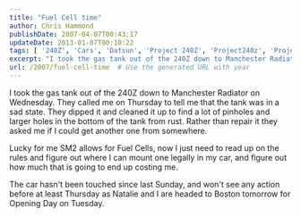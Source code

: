 ```yaml
---
title: "Fuel Cell time"
author: Chris Hammond
publishDate: 2007-04-07T00:43:17
updateDate: 2013-01-07T00:10:22
tags: [ '240Z', 'Cars', 'Datsun', 'Project 240Z', 'Project240z', 'Project240Zcom' ]
excerpt: "I took the gas tank out of the 240Z down to Manchester Radiator on Wednesday. They called me on Thursday to tell me that the tank was in a sad state. They dipped it and cleaned it up to find a lot of pinholes and larger holes in the bottom of the tank from rust. Rather than repair it they asked me if I could get another one from somewhere. Lucky for me SM2 allows for Fuel Cells, now I just need to read up on the rules and figure out where I can mount one legally in my car, and figure out how much that is going to end up costing me. The car hasn't been touched since last Sunday, and won't see any action before at least Thursday as Natalie and I are headed to Boston tomorrow for Opening Day on..."
url: /2007/fuel-cell-time  # Use the generated URL with year
---
```

<P>I took the gas tank out of the 240Z down to Manchester Radiator on Wednesday. They called me on Thursday to tell me that the tank was in a sad state. They dipped it and cleaned it up to find a lot of pinholes and larger holes in the bottom of the tank from rust. Rather than repair it they asked me if I could get another one from somewhere.</P> <P>Lucky for me SM2 allows for Fuel Cells, now I just need to read up on the rules and figure out where I can mount one legally in my car, and figure out how much that is going to end up costing me.</P> <P>The car hasn't been touched since last Sunday, and won't see any action before at least Thursday as Natalie and I are headed to Boston tomorrow for Opening Day on Tuesday.</P>
